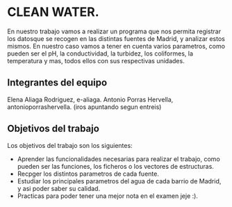# CLEAN WATER.
En nuestro trabajo vamos a realizar un programa que nos permita registrar los datosque se recogen en las distintas fuentes de Madrid, y analizar estos mismos. En nuestro caso vamos a tener en cuenta varios parametros, como pueden ser el pH, la conductividad, la turbidez, los coliformes, la temperatura y mas, todos ellos con sus respectivas unidades.

## Integrantes del equipo
Elena Aliaga Rodriguez, e-aliaga. 
Antonio Porras  Hervella, antonioporrashervella.
(iros apuntando segun entreis)

## Objetivos del trabajo
Los objetivos del trabajo son los siguientes:
-  Aprender las funcionalidades  necesarias para realizar el trabajo, como pueden ser las funciones, los ficheros o los vectores de estructuras.
-  Recpger los distintos parametros de cada fuente.
-  Estudiar los principales parametros del agua de cada barrio de Madrid, y asi poder saber su calidad.
- Practicas para poder tener una mejor nota en el examen jeje :).

